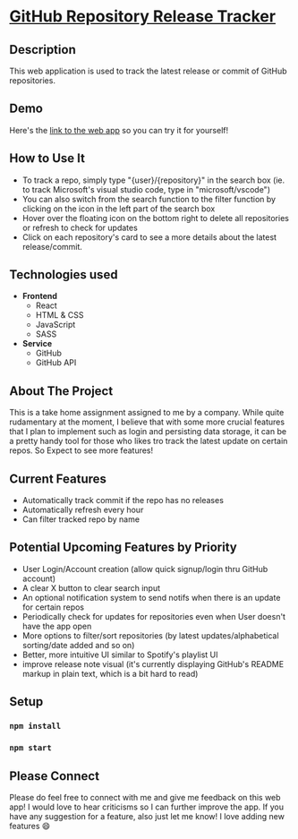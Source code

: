 # [GitHub Repository Release Tracker](https://tale97.github.io/github-repo-tracker/)

## Description

This web application is used to track the latest release or commit of GitHub repositories.

## Demo

Here's the [link to the web app](https://tale97.github.io/github-repo-tracker/) so you can try it for yourself!

## How to Use It

- To track a repo, simply type "{user}/{repository}" in the search box (ie. to track Microsoft's visual studio code, type in "microsoft/vscode")
- You can also switch from the search function to the filter function by clicking on the icon in the left part of the search box
- Hover over the floating icon on the bottom right to delete all repositories or refresh to check for updates
- Click on each repository's card to see a more details about the latest release/commit.

## Technologies used

- **Frontend**
  - React
  - HTML & CSS
  - JavaScript
  - SASS
- **Service**
  - GitHub
  - GitHub API

## About The Project

This is a take home assignment assigned to me by a company. While quite rudamentary at the moment, I believe that with some more crucial features that I plan to implement such as login and persisting data storage, it can be a pretty handy tool for those who likes tro track the latest update on certain repos. So Expect to see more features!

## Current Features

- Automatically track commit if the repo has no releases
- Automatically refresh every hour
- Can filter tracked repo by name

## Potential Upcoming Features by Priority

- User Login/Account creation (allow quick signup/login thru GitHub account)
- A clear X button to clear search input
- An optional notification system to send notifs when there is an update for certain repos
- Periodically check for updates for repositories even when User doesn't have the app open 
- More options to filter/sort repositories (by latest updates/alphabetical sorting/date added and so on)
- Better, more intuitive UI similar to Spotify's playlist UI
- improve release note visual (it's currently displaying GitHub's README markup in plain text, which is a bit hard to read)

## Setup

### `npm install`

### `npm start`

## Please Connect

Please do feel free to connect with me and give me feedback on this web app! I would love to hear criticisms so I can further improve the app. If you have any suggestion for a feature, also just let me know! I love adding new features :smile:
